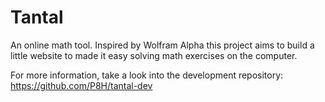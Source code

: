 # Tantal
An online math tool. Inspired by Wolfram Alpha this project aims to build a little website to made it easy solving math exercises on the computer.

For more information, take a look into the development repository:
https://github.com/P8H/tantal-dev
